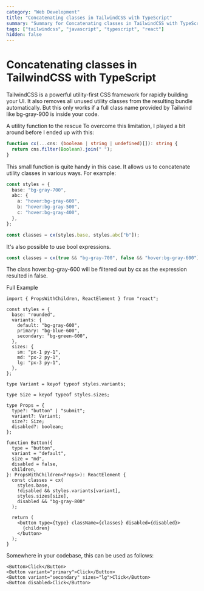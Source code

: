 ```yaml
---
category: "Web Development"
title: "Concatenating classes in TailwindCSS with TypeScript"
summary: "Summary for Concatenating classes in TailwindCSS with TypeScript"
tags: ["tailwindcss", "javascript", "typescript", "react"]
hidden: false
---
```


# Concatenating classes in TailwindCSS with TypeScript

TailwindCSS is a powerful utility-first CSS framework for rapidly building your UI. It also removes all unused utility classes from the resulting bundle automatically. But this only works if a full class name provided by Tailwind like bg-gray-900 is inside your code.

A utility function to the rescue
To overcome this limitation, I played a bit around before I ended up with this:

```ts
function cx(...cns: (boolean | string | undefined)[]): string {
  return cns.filter(Boolean).join(" ");
}
```

This small function is quite handy in this case. It allows us to concatenate utility classes in various ways. For example:

```ts
const styles = {
  base: "bg-gray-700",
  abc: {
    a: "hover:bg-gray-600",
    b: "hover:bg-gray-500",
    c: "hover:bg-gray-400",
  },
};

const classes = cx(styles.base, styles.abc["b"]);
```

It's also possible to use bool expressions.

```ts
const classes = cx(true && "bg-gray-700", false && "hover:bg-gray-600");
```

The class hover:bg-gray-600 will be filtered out by cx as the expression resulted in false.

Full Example

```tsx
import { PropsWithChildren, ReactElement } from "react";

const styles = {
  base: "rounded",
  variants: {
    default: "bg-gray-600",
    primary: "bg-blue-600",
    secondary: "bg-green-600",
  },
  sizes: {
    sm: "px-1 py-1",
    md: "px-2 py-1",
    lg: "px-3 py-1",
  },
};

type Variant = keyof typeof styles.variants;

type Size = keyof typeof styles.sizes;

type Props = {
  type?: "button" | "submit";
  variant?: Variant;
  size?: Size;
  disabled?: boolean;
};

function Button({
  type = "button",
  variant = "default",
  size = "md",
  disabled = false,
  children,
}: PropsWithChildren<Props>): ReactElement {
  const classes = cx(
    styles.base,
    !disabled && styles.variants[variant],
    styles.sizes[size],
    disabled && "bg-gray-800"
  );

  return (
    <button type={type} className={classes} disabled={disabled}>
      {children}
    </button>
  );
}
```

Somewhere in your codebase, this can be used as follows:

```tsx
<Button>Click</Button>
<Button variant="primary">Click</Button>
<Button variant="secondary" sizes="lg">Click</Button>
<Button disabled>Click</Button>
```
